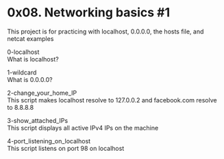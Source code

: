 # 0x08. Networking basics #1

This project is for practicing with localhost, 0.0.0.0, the hosts file, and netcat examples

0-localhost<br>
What is localhost?

1-wildcard<br>
What is 0.0.0.0?

2-change_your_home_IP<br>
This script makes localhost resolve to 127.0.0.2 and facebook.com resolve to 8.8.8.8

3-show_attached_IPs<br>
This script displays all active IPv4 IPs on the machine

4-port_listening_on_localhost<br>
This script listens on port 98 on localhost
